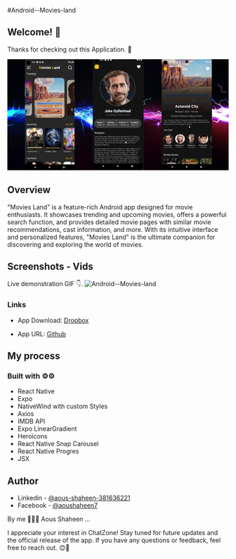 #Android--Movies-land
## Welcome! 👋

Thanks for checking out this Application. 🎉

![Android--Movies-land](./showcase/web_view01.png)

## Overview
"Movies Land" is a feature-rich Android app designed for movie enthusiasts. It showcases trending and upcoming movies, offers a powerful search function, and provides detailed movie pages with similar movie recommendations, cast information, and more. With its intuitive interface and personalized features, "Movies Land" is the ultimate companion for discovering and exploring the world of movies.

## Screenshots - Vids

Live demonstration GIF 👇.
![Android--Movies-land](./showcase/web_view02.gif)

### Links

- App Download: [Dropbox](https://www.dropbox.com/scl/fi/ft0mfx0457x5rc6tvvfed/Movie-Land.apk?rlkey=sfc36rq9fk5sp0zyxoha76d0e&dl=0)

- App URL: [Github](https://github.com/shaheen7a/Android--Movies-land)

## My process

### Built with ⚙️⚙️

- React Native
- Expo
- NativeWind with custom Styles
- Axios
- IMDB API
- Expo LinearGradient
- Heroicons
- React Native Snap Carousel
- React Native Progres
- JSX


## Author
- Linkedin - [@aous-shaheen-381636221](https://www.linkedin.com/in/shaheen2001/)
- Facebook - [@aoushaheen7](https://www.facebook.com/shaheen72001/)

By me 🚀🚀🚀 
Aous Shaheen ...

I appreciate your interest in ChatZone! Stay tuned for future updates and the official release of the app. If you have any questions or feedback, feel free to reach out. 😊🚀
